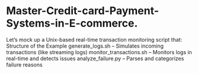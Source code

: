 # Master-Credit-card-Payment-Systems-in-E-commerce.
Let’s mock up a Unix-based real-time transaction monitoring script that:  Structure of the Example generate_logs.sh – Simulates incoming transactions (like streaming logs)  monitor_transactions.sh – Monitors logs in real-time and detects issues  analyze_failure.py – Parses and categorizes failure reasons
